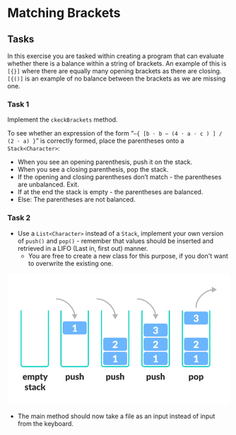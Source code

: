 # Matching Brackets

## Tasks

In this exercise you are tasked within creating a program that can evaluate whether there is a balance within a string
of brackets. An example of this is `[{}]` where there are equally many opening brackets as there are closing.
`[{()]` is an example of no balance between the brackets as we are missing one.

### Task 1

Implement the `ckeckBrackets` method.

To see whether an expression of the form “`–{ [b ⋅ b – (4 ⋅ a ⋅ c ) ] / (2 ⋅ a) }`” is correctly formed, place the
parentheses onto a `Stack<Character>`:

- When you see an opening parenthesis, push it on the stack.
- When you see a closing parenthesis, pop the stack.
- If the opening and closing parentheses don’t match - the parentheses are unbalanced. Exit.
- If at the end the stack is empty - the parentheses are balanced.
- Else:    The parentheses are not balanced.

### Task 2

- Use a `List<Character>` instead of a `Stack`, implement your own version of `push()` and `pop()` - remember that values should be inserted and retrieved in a LIFO (Last in, first out) manner. 
    - You are free to create a new class for this purpose, if you don't want to overwrite the existing one.

![stack](assets/stack.png)

- The main method should now take a file as an input instead of input from the keyboard.

